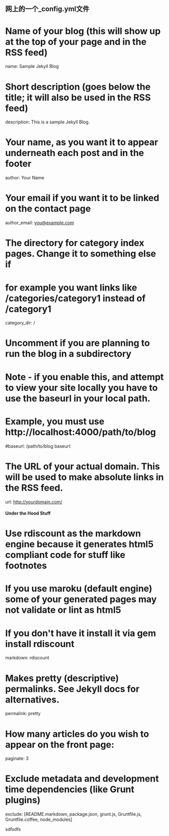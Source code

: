 ## 网上的一个_config.yml文件

# Name of your blog (this will show up at the top of your page and in the RSS feed)
name: Sample Jekyll Blog

# Short description (goes below the title; it will also be used in the RSS feed)
description: This is a sample Jekyll Blog.

# Your name, as you want it to appear underneath each post and in the footer
author: Your Name

# Your email if you want it to be linked on the contact page
author_email: you@example.com

# The directory for category index pages. Change it to something else if
# for example you want links like /categories/category1 instead of /category1
category_dir: /

# Uncomment if you are planning to run the blog in a subdirectory
# Note - if you enable this, and attempt to view your site locally you have to use the baseurl in your local path.
# Example, you must use http://localhost:4000/path/to/blog
#baseurl: /path/to/blog
baseurl:

# The URL of your actual domain. This will be used to make absolute links in the RSS feed.
url: http://yourdomain.com/

#### Under the Hood Stuff #####

# Use rdiscount as the markdown engine because it generates html5 compliant code for stuff like footnotes
# If you use maroku (default engine) some of your generated pages may not validate or lint as html5
# If you don't have it install it via gem install rdiscount
markdown: rdiscount

# Makes pretty (descriptive) permalinks. See Jekyll docs for alternatives.
permalink: pretty

# How many articles do you wish to appear on the front page:
paginate: 3

# Exclude metadata and development time dependencies (like Grunt plugins)
exclude: [README.markdown, package.json, grunt.js, Gruntfile.js, Gruntfile.coffee, node_modules]



sdfsdfs

